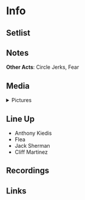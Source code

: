 # Info

## Setlist

## Notes

**Other Acts**: Circle Jerks, Fear

## Media 

<details>
  <summary>Pictures</summary>
  <img alt="Flyer" title="Flyer" src="19840602.jpg" height="200" />
  <img alt="Clipping" title="Clipping" src="19840602a.jpg" height="200" />
</details>

## Line Up

* Anthony Kiedis
* Flea
* Jack Sherman
* Cliff Martinez

## Recordings

## Links